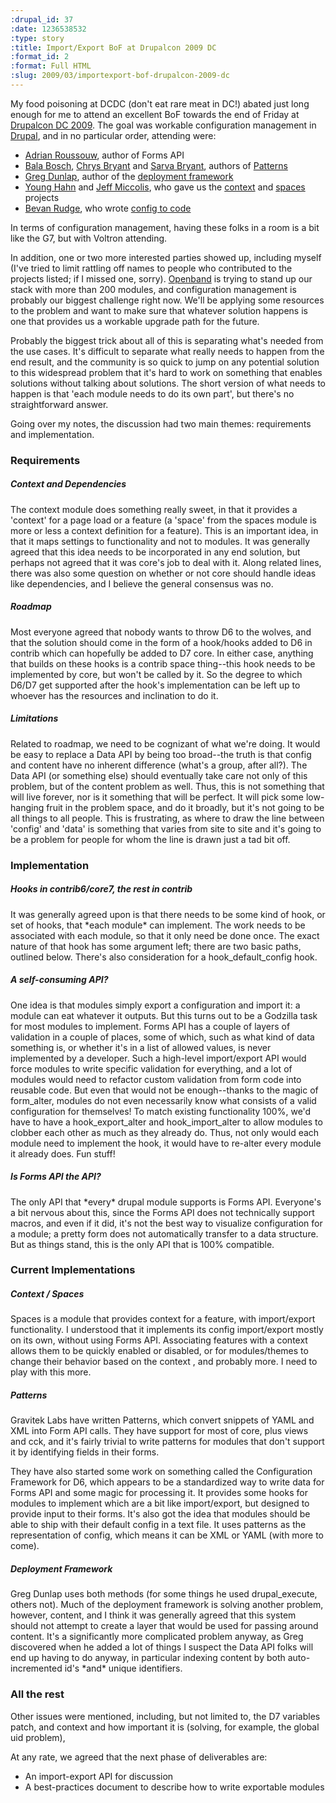 ```yaml
--- 
:drupal_id: 37
:date: 1236538532
:type: story
:title: Import/Export BoF at Drupalcon 2009 DC
:format_id: 2
:format: Full HTML
:slug: 2009/03/importexport-bof-drupalcon-2009-dc
---
```

My food poisoning at DCDC (don't eat rare meat in DC!) abated just long enough for me to attend an excellent BoF towards the end of Friday at <a href="http://dc2009.drupalcon.org">Drupalcon DC 2009</a>.  The goal was workable configuration management in <a href="http://drupal.org">Drupal</a>, and in no particular order, attending were:

<ul>
  <li> <a href="http://drupal.org/user/1337">Adrian Roussouw</a>, author of Forms API
  <li><a href="http://drupal.org/user/68275">Bala Bosch</a>, <a href="http://drupal.org/user/70716">Chrys Bryant</a> and <a href="http://drupal.org/user/70352">Sarva Bryant</a>, authors of <a href="http://drupal.org/project/patterns">Patterns</a></li>
  <li><a href="http://drupal.org/user/128537">Greg Dunlap</a>, author of the <a href="http://drupal.org/project/deploy">deployment framework</a></li>
  <li><a href="http://www.developmentseed.org/team/young-hahn">Young Hahn</a> and <a href="http://www.developmentseed.org/team/jeff-miccolis">Jeff Miccolis</a>, who gave us the <a href="http://drupal.org/project/context">context</a> and <a href="http://drupal.org/project/spaces">spaces</a> projects</li>
   <li><a href="http://drupal.org/user/49989">Bevan Rudge</a>, who wrote <a href="http://drupal.org/project/c2c">config to code</a></li>
</ul>  

In terms of configuration management, having these folks in a room is a bit like the G7, but with Voltron attending.

In addition, one or two more interested parties showed up, including myself (I've tried to limit rattling off names to people who contributed to the projects listed; if I missed one, sorry).  <a href="http://openbandlabs.com">Openband</a> is trying to stand up our stack with more than 200 modules, and configuration management is probably our biggest challenge right now.  We'll be applying some resources to the problem and want to make sure that whatever solution happens is one that provides us a workable upgrade path for the future.

Probably the biggest trick about all of this is separating what's needed from the use cases.  It's difficult to separate what really needs to happen from the end result, and the community is so quick to jump on any potential solution to this widespread problem that it's hard to work on something that enables solutions without talking about solutions.  The short version of what needs to happen is that 'each module needs to do its own part', but there's no straightforward answer.  

Going over my notes, the discussion had two main themes: requirements and implementation.

<h3>Requirements</h3>

<h5>Context and Dependencies</h5>
The context module does something really sweet, in that it provides a 'context' for a page load or a feature (a 'space' from the spaces module is more or less a context definition for a feature).  This is an important idea, in that it maps settings to functionality and not to modules.  It was generally agreed that this idea needs to be incorporated in any end solution, but perhaps not agreed that it was core's job to deal with it.  Along related lines, there was also some question on whether or not core should handle ideas like dependencies, and I believe the general consensus was no.

<h5>Roadmap</h5>
Most everyone agreed that nobody wants to throw D6 to the wolves, and that the solution should come in the form of a hook/hooks added to D6 in contrib which can hopefully be added to D7 core.  In either case, anything that builds on these hooks is a contrib space thing--this hook needs to be implemented by core, but won't be called by it.  So the degree to which D6/D7 get supported after the hook's implementation can be left up to whoever has the resources and inclination to do it.

<h5>Limitations</h5>
Related to roadmap, we need to be cognizant of what we're doing.  It would be easy to replace a Data API by being too broad--the truth is that config and content have no inherent difference (what's a group, after all?).  The Data API (or something else) should eventually take care not only of this problem, but of the content problem as well.  Thus, this is not something that will live forever, nor is it something that will be perfect.  It will pick some low-hanging fruit in the problem space, and do it broadly, but it's not going to be all things to all people.  This is frustrating, as where to draw the line between 'config' and 'data' is something that varies from site to site and it's going to be a problem for people for whom the line is drawn just a tad bit off.

<h3>Implementation</h3>
<h5>Hooks in contrib6/core7, the rest in contrib</h5>
It was generally agreed upon is that there needs to be some kind of hook, or set of hooks, that *each module* can implement.  The work needs to be associated with each module, so that it only need be done once.  The exact nature of that hook has some argument left; there are two basic paths, outlined below.  There's also consideration for a hook_default_config hook.

<h5>A self-consuming API?</h5>
One idea is that modules simply export a configuration and import it: a module can eat whatever it outputs.  But this turns out to be a Godzilla task for most modules to implement.  Forms API has a couple of layers of validation in a couple of places, some of which, such as what kind of data something is, or whether it's in a list of allowed values, is never implemented by a developer.  Such a high-level import/export API would force modules to write specific validation for everything, and a lot of modules would need to refactor custom validation from form code into reusable code.  But even that would not be enough--thanks to the magic of form_alter, modules do not even necessarily know what consists of a valid configuration for themselves!  To match existing functionality 100%, we'd have to have a hook_export_alter and hook_import_alter to allow modules to clobber each other as much as they already do.  Thus, not only would each module need to implement the hook, it would have to re-alter every module it already does.  Fun stuff!

<h5>Is Forms API the API?</h5>
The only API that *every* drupal module supports is Forms API.  Everyone's a bit nervous about this, since the Forms API does not technically support macros, and even if it did, it's not the best way to visualize configuration for a module; a pretty form does not automatically transfer to a data structure.  But as things stand, this is the only API that is 100% compatible.

<h3>Current Implementations</h3>

<h5>Context / Spaces </h5>
Spaces is a module that provides context for a feature, with import/export functionality.  I understood that it implements its config import/export mostly on its own, without using Forms API.  Associating features with a context allows them to be quickly enabled or disabled, or for modules/themes to change their behavior based on the context , and probably more.  I need to play with this more.

<h5>Patterns</h5>
Gravitek Labs have written Patterns, which convert snippets of YAML and XML into Form API calls.  They have support for most of core, plus views and cck, and it's fairly trivial to write patterns for modules that don't support it by identifying fields in their forms.

They have also started some work on something called the Configuration Framework for D6, which appears to be a standardized way to write data for Forms API and some magic for processing it.  It provides some hooks for modules to implement which are a bit like import/export, but designed to provide input to their forms.  It's also got the idea that modules should be able to ship with their default config in a text file.  It uses patterns as the representation of config, which means it can be XML or YAML (with more to come).

<h5>Deployment Framework</h5>
Greg Dunlap uses both methods (for some things he used drupal_execute, others not).  Much of the deployment framework is solving another problem, however, content, and I think it was generally agreed that this system should not attempt to create a layer that would be used for passing around content.  It's a significantly more complicated problem anyway, as Greg discovered when he added a lot of things I suspect the Data API folks will end up having to do anyway, in particular indexing content by both auto-incremented id's *and* unique identifiers.

<h3>All the rest</h3>

Other issues were mentioned, including, but not limited to, the D7 variables patch, and context and how important it is (solving, for example, the global uid problem), 

At any rate, we agreed that the next phase of deliverables are:
 <ul>
  <li>An import-export API for discussion</li>
  <li>A best-practices document to describe how to write exportable modules</li>
 </ul>
